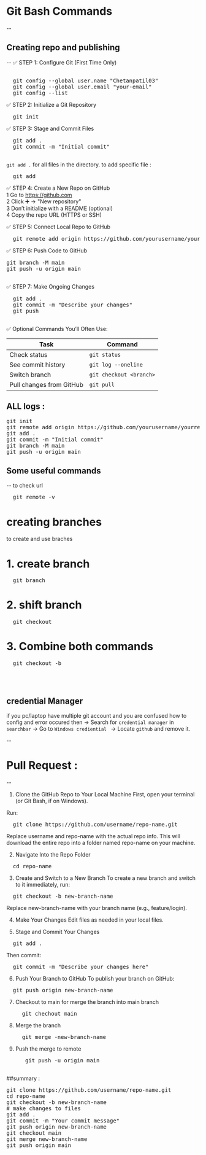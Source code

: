 # Git Bash Commands 
--

## Creating repo and publishing
--
✅ STEP 1: Configure Git (First Time Only)
<pre> 
  git config --global user.name "Chetanpatil03"
  git config --global user.email "your-email"
  git config --list
</pre>

✅ STEP 2: Initialize a Git Repository
<pre>
  git init
</pre>

✅ STEP 3: Stage and Commit Files
<pre>
  git add . 
  git commit -m "Initial commit"

</pre>
`git add .` for all files in the directory.
to add specific file : 
<pre>
  git add <file_name>
</pre>

✅ STEP 4: Create a New Repo on GitHub<br>
1 Go to https://github.com<br>
2 Click ➕ → "New repository"<br>
3 Don’t initialize with a README (optional)<br>
4 Copy the repo URL (HTTPS or SSH)<br>

✅ STEP 5: Connect Local Repo to GitHub
<pre>
  git remote add origin https://github.com/yourusername/your-repo.git
</pre>

✅ STEP 6: Push Code to GitHub
<pre>
git branch -M main         
git push -u origin main
  
</pre>


✅ STEP 7: Make Ongoing Changes
<pre>
  git add .
  git commit -m "Describe your changes"
  git push

</pre>

✅ Optional Commands You’ll Often Use:

| Task                     | Command                 |
| ------------------------ | ----------------------- |
| Check status             | `git status`            |
| See commit history       | `git log --oneline`     |
| Switch branch            | `git checkout <branch>` |
| Pull changes from GitHub | `git pull`              |


## ALL logs :
<pre>
git init
git remote add origin https://github.com/yourusername/yourrepo.git
git add .
git commit -m "Initial commit"
git branch -M main
git push -u origin main
</pre>

## Some useful commands
-- to check url 
<pre>
  git remote -v
</pre>

# creating branches
to create and use braches 
# 1. create branch 
<pre>
  git branch <branch_name>
</pre>

# 2. shift branch 
<pre>
  git checkout <branch_name>
</pre>

# 3. Combine both commands 
<pre>
  git checkout -b <branch_name>
</pre>
<br><br>
## credential Manager 
if you pc/laptop have multiple git account and you are confused how to config and error occured then
-> Search for `credential manager` in `searchbar`
-> Go to `Windows crediential ` 
-> Locate `github` and remove it.

--
# Pull Request : 
--
1. Clone the GitHub Repo to Your Local Machine
First, open your terminal (or Git Bash, if on Windows).

Run:
<pre>
  git clone https://github.com/username/repo-name.git
</pre>

Replace username and repo-name with the actual repo info.
This will download the entire repo into a folder named repo-name on your machine.

2. Navigate Into the Repo Folder
<pre>
  cd repo-name
</pre>

3. Create and Switch to a New Branch
To create a new branch and switch to it immediately, run:
<pre>
  git checkout -b new-branch-name
</pre>
Replace new-branch-name with your branch name (e.g., feature/login).

4. Make Your Changes
Edit files as needed in your local files.

5. Stage and Commit Your Changes
<pre>
  git add .
</pre>
Then commit:
<pre>
  git commit -m "Describe your changes here"
</pre>

6. Push Your Branch to GitHub
To publish your branch on GitHub:
<pre>
  git push origin new-branch-name
</pre>

7. Checkout to main for merge the branch into main branch
   <pre>
     git chechout main
   </pre>
8. Merge the branch
   <pre>
     git merge -new-branch-name
   </pre>
9. Push the merge to remote
    <pre>
      git push -u origin main
    </pre>
##summary : 
<pre>
git clone https://github.com/username/repo-name.git
cd repo-name
git checkout -b new-branch-name
# make changes to files
git add .
git commit -m "Your commit message"
git push origin new-branch-name
git checkout main
git merge new-branch-name
git push origin main
</pre>

